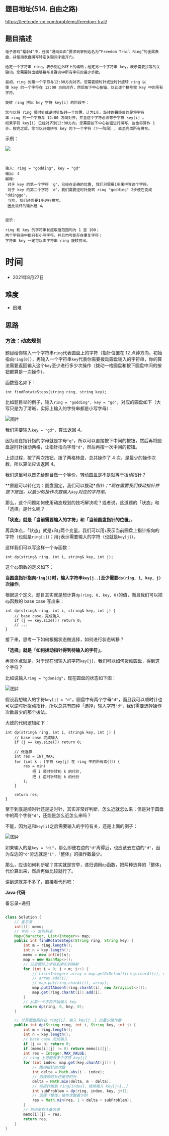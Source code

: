 
## 题目地址(514. 自由之路)

https://leetcode-cn.com/problems/freedom-trail/

## 题目描述

```
电子游戏“辐射4”中，任务“通向自由”要求玩家到达名为“Freedom Trail Ring”的金属表盘，并使用表盘拼写特定关键词才能开门。

给定一个字符串 ring，表示刻在外环上的编码；给定另一个字符串 key，表示需要拼写的关键词。您需要算出能够拼写关键词中所有字符的最少步数。

最初，ring 的第一个字符与12:00方向对齐。您需要顺时针或逆时针旋转 ring 以使 key 的一个字符在 12:00 方向对齐，然后按下中心按钮，以此逐个拼写完 key 中的所有字符。

旋转 ring 拼出 key 字符 key[i] 的阶段中：

您可以将 ring 顺时针或逆时针旋转一个位置，计为1步。旋转的最终目的是将字符串 ring 的一个字符与 12:00 方向对齐，并且这个字符必须等于字符 key[i] 。
如果字符 key[i] 已经对齐到12:00方向，您需要按下中心按钮进行拼写，这也将算作 1 步。按完之后，您可以开始拼写 key 的下一个字符（下一阶段）, 直至完成所有拼写。
```
示例：


![](https://assets.leetcode-cn.com/aliyun-lc-upload/uploads/2018/10/22/ring.jpg)

 

``` 
输入: ring = "godding", key = "gd"
输出: 4
解释:
 对于 key 的第一个字符 'g'，已经在正确的位置, 我们只需要1步来拼写这个字符。 
 对于 key 的第二个字符 'd'，我们需要逆时针旋转 ring "godding" 2步使它变成 "ddinggo"。
 当然, 我们还需要1步进行拼写。
 因此最终的输出是 4。


提示：

ring 和 key 的字符串长度取值范围均为 1 至 100；
两个字符串中都只有小写字符，并且均可能存在重复字符；
字符串 key 一定可以由字符串 ring 旋转拼出。
```

# 时间

- 2021年8月27日

## 难度

- 困难

## 思路

### 方法：动态规划
题目给你输入一个字符串`ring`代表圆盘上的字符（指针位置在 12 点钟方向，初始指向`ring[0]`），再输入一个字符串`key`代表你需要拨动圆盘输入的字符串，你的算法需要返回输入这个`key`至少进行多少次操作（拨动一格圆盘和按下圆盘中间的按钮都算是一次操作）。

函数签名如下：

```
int findRotateSteps(string ring, string key);
```

比如题目举的例子，输入`ring = "godding", key = "gd"`，对应的圆盘如下（大写只是为了清晰，实际上输入的字符串都是小写字母）：

![图片](https://mmbiz.qpic.cn/sz_mmbiz_jpg/gibkIz0MVqdFiarxm61hqyHPoB8Oy2DPhkCHggOg1MuNcRKBaHWWXjwbcnunkZw17A26Shc9m4OIXQqE6921jGRA/640?wx_fmt=jpeg&tp=webp&wxfrom=5&wx_lazy=1&wx_co=1)

我们需要输入`key = "gd"`，算法返回 4。

因为现在指针指的字母就是字母`"g"`，所以可以直接按下中间的按钮，然后再将圆盘逆时针拨动两格，让指针指向字母`"d"`，然后再按一次中间的按钮。

上述过程，按了两次按钮，拨了两格转盘，总共操作了 4 次，是最少的操作次数，所以算法应该返回 4。

我们这里可以首先给题目做一个等价，转动圆盘是不是就等于拨动指针？

**原题可以转化为：圆盘固定，我们可以拨动\**指针；\**现在需要我们拨动指针并按下按钮，以最少的操作次数输入`key`对应的字符串**。

那么，这个问题如何使用动态规划的技巧解决呢？或者说，这道题的「状态」和「选择」是什么呢？

**「状态」就是「当前需要输入的字符」和「当前圆盘指针的位置」**。

再具体点，「状态」就是`i`和`j`两个变量。我们可以用`i`表示当前圆盘上指针指向的字符（也就是`ring[i]`）；用`j`表示需要输入的字符（也就是`key[j]`）。

这样我们可以写这样一个`dp`函数：

```
int dp(string& ring, int i, string& key, int j);
```

这个`dp`函数的定义如下：

**当圆盘指针指向`ring[i]`时，输入字符串`key[j..]`至少需要`dp(ring, i, key, j)`次操作**。

根据这个定义，题目其实就是想计算`dp(ring, 0, key, 0)`的值，而且我们可以把`dp`函数的 base case 写出来：

```
int dp(string& ring, int i, string& key, int j) {
    // base case，完成输入
    if (j == key.size()) return 0;
    // ...
}
```

接下来，思考一下如何根据状态做选择，如何进行状态转移？

**「选择」就是「如何拨动指针得到待输入的字符」**。

再具体点就是，对于现在想输入的字符`key[j]`，我们可以如何拨动圆盘，得到这个字符？

比如说输入`ring = "gdonidg"`，现在圆盘的状态如下图：

![图片](https://mmbiz.qpic.cn/sz_mmbiz_jpg/gibkIz0MVqdFiarxm61hqyHPoB8Oy2DPhksYkjWC4V8uSvgEjr8NAhroM41Vu8SEgicrZF8XOmov8nScHPzFc9RmQ/640?wx_fmt=jpeg&tp=webp&wxfrom=5&wx_lazy=1&wx_co=1)

假设我想输入的字符`key[j] = "d"`，圆盘中有两个字母`"d"`，而且我可以顺时针也可以逆时针拨动指针，所以总共有四种「选择」输入字符`"d"`，我们需要选择操作次数最少的那个拨法。

大致的代码逻辑如下：

```
int dp(string& ring, int i, string& key, int j) {
    // base case 完成输入
    if (j == key.size()) return 0;

    // 做选择
    int res = INT_MAX;
    for (int k : [字符 key[j] 在 ring 中的所有索引]) {
        res = min(
            把 i 顺时针转到 k 的代价,
            把 i 逆时针转到 k 的代价
        );
    }

    return res;
}
```

至于到底是顺时针还是逆时针，其实非常好判断，怎么近就怎么来；但是对于圆盘中的两个字符`"d"`，还能是怎么近怎么来吗？

不能，因为这和`key[i]`之后需要输入的字符有关，还是上面的例子：

![图片](https://mmbiz.qpic.cn/sz_mmbiz_jpg/gibkIz0MVqdFiarxm61hqyHPoB8Oy2DPhksYkjWC4V8uSvgEjr8NAhroM41Vu8SEgicrZF8XOmov8nScHPzFc9RmQ/640?wx_fmt=jpeg&tp=webp&wxfrom=5&wx_lazy=1&wx_co=1)

如果输入的是`key = "di"`，那么即便右边的`"d"`离得近，也应该去左边的`"d"`，因为左边的`"d"`旁边就是`"i"`，「整体」的操作数最少。

那么，应该如何判断呢？其实就是穷举，递归调用`dp`函数，把两种选择的「整体」代价算出来，然后再做比较就行了。

讲到这就差不多了，直接看代码吧：

**Java 代码**

备忘录+递归

```java

class Solution {
    // 备忘录
    int[][] memo;
    // 字符 -> 索引列表
    Map<Character, List<Integer>> map; 
    public int findRotateSteps(String ring, String key) {
        int m = ring.length();
        int n = key.length();
        memo = new int[m][n];
        map = new HashMap<>();
        // 记录圆环上字符到索引的映射
        for (int i = 0; i < m; i++) {
            // List<Integer> array = map.getOrDefault(ring.charAt(i), new ArrayList<>());
            // array.add(i);
            // map.put(ring.charAt(i), array);
            map.putIfAbsent(ring.charAt(i), new ArrayList<>());
            map.get(ring.charAt(i)).add(i);
        }
        // 从第一个字符开始输入 key
        return dp(ring, 0, key, 0);
    }

    // 计算圆盘指针在 ring[i]，输入 key[j..] 的最少操作数
    public int dp(String ring, int i, String key, int j) {
        int m = ring.length();
        int n = key.length();
        // base case 完成输入
        if (j == n) return 0;
        if (memo[i][j] != 0) return memo[i][j];
        int res = Integer.MAX_VALUE;
        // ring 上可能有多个字符 key[j]
        for (int index: map.get(key.charAt(j))) {
            // 拨动指针的次数
            int delta = Math.abs(i - index);
            // 选择顺时针还是逆时针
            delta = Math.min(delta, m - delta);
            // 将指针拨到 ring[index]，继续输入 key[j+1..]
            int subProblem = dp(ring, index, key, j+1);
            // 选择「整体」操作次数最少的
            res = Math.min(res, 1 + delta + subProblem);
        }
        // 将结果存入备忘录
        memo[i][j] = res;
        return res;
    }
}

```

